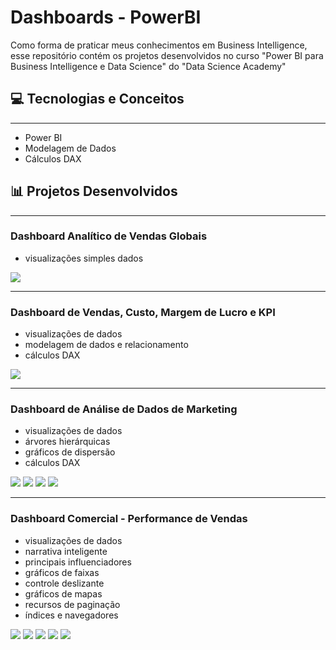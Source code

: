 # **Dashboards - PowerBI**

Como forma de praticar meus conhecimentos em Business Intelligence, esse repositório contém os projetos desenvolvidos no curso "Power BI para Business Intelligence e Data Science" do "Data Science Academy"


## 💻 **Tecnologias e Conceitos**

<hr>

- Power BI
- Modelagem de Dados
- Cálculos DAX

## 📊 **Projetos Desenvolvidos**

<hr>

### **Dashboard Analítico de Vendas Globais**

- visualizações simples dados

<img src="./capitulo02/DashboardAnaliticoVendas.png">

<hr>

### **Dashboard de Vendas, Custo, Margem de Lucro e KPI**
- visualizações de dados
- modelagem de dados e relacionamento
- cálculos DAX

<img src="./capitulo03/DashboardVendasCustoLucro.png">

<hr>

### **Dashboard de Análise de Dados de Marketing**
- visualizações de dados
- árvores hierárquicas
- gráficos de dispersão
- cálculos DAX

<img src="./capitulo04/DashboardMkt_VisaoCliente.png">

<img src="./capitulo04/DashboardMkt_VisaoComportamentoGastos.png">

<img src="./capitulo04/DashboardMkt_VisaoPerformanceCampanhas.png">

<img src="./capitulo04/DashboardMkt_VisaoPontosVenda.png">

<hr>

### **Dashboard Comercial - Performance de Vendas**
- visualizações de dados
- narrativa inteligente
- principais influenciadores
- gráficos de faixas
- controle deslizante
- gráficos de mapas
- recursos de paginação
- índices e navegadores

<img src="./capitulo05/capa.png">

<img src="./capitulo05/narrativa_inteligente.png">

<img src="./capitulo05/key_influencers.png">

<img src="./capitulo05/lane_plot.png">

<img src="./capitulo05/sales_map.png">